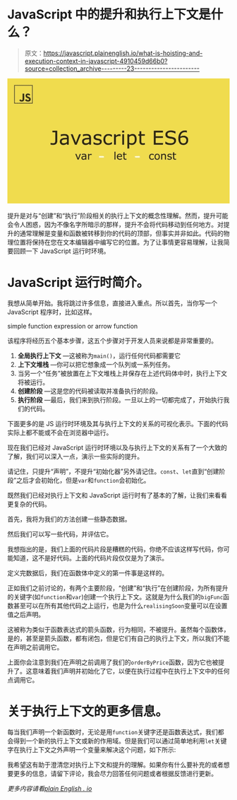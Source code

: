 # JavaScript 中的提升和执行上下文是什么？

> 原文：<https://javascript.plainenglish.io/what-is-hoisting-and-execution-context-in-javascript-4910459d66b0?source=collection_archive---------23----------------------->

![](img/64e8eec3f2fb8f2652d14031cbb8deb8.png)

提升是对与“创建”和“执行”阶段相关的执行上下文的概念性理解。然而，提升可能会令人困惑，因为不像名字所暗示的那样，提升不会将代码移动到任何地方。对提升的通常理解是变量和函数被转移到你的代码的顶部，但事实并非如此。代码的物理位置将保持在您在文本编辑器中编写它的位置。为了让事情更容易理解，让我简要回顾一下 JavaScript 运行时环境。

# JavaScript 运行时简介。

我想从简单开始。我将跳过许多信息，直接进入重点。所以首先，当你写一个 JavaScript 程序时，比如这样。

simple function expression or arrow function

该程序将经历五个基本步骤，这五个步骤对于开发人员来说都是非常重要的。

1.  **全局执行上下文** —这被称为`main()`，运行任何代码都需要它
2.  **上下文堆栈** —你可以把它想象成一个队列或一系列任务。
3.  当另一个“任务”被放置在上下文堆栈上并保存在上述代码体中时，执行上下文将被运行。
4.  **创建阶段** —这是您的代码被读取并准备执行的阶段。
5.  **执行阶段** —最后，我们来到执行阶段。一旦以上的一切都完成了，开始执行我们的代码。

下面更多的是 JS 运行时环境及其与执行上下文的关系的可视化表示。下面的代码实际上都不能或不会在浏览器中运行。

现在我们已经对 JavaScript 运行时环境以及与执行上下文的关系有了一个大致的了解，我们可以深入一点，演示一些实际的提升。

请记住，只提升“声明”，不提升“初始化器”另外请记住。`const`、`let`直到“创建阶段”之后才会初始化，但是`var`和`function`会初始化。

既然我们已经对执行上下文和 JavaScript 运行时有了基本的了解，让我们来看看更复杂的代码。

首先，我将为我们的方法创建一些静态数据。

然后我们可以写一些代码，并评估它。

我想指出的是，我们上面的代码片段是糟糕的代码，你绝不应该这样写代码，你可能知道，这不是好代码。上面的代码片段仅仅是为了演示。

定义完数据后，我们在函数体中定义的第一件事是这样的。

正如我们之前讨论的，有两个主要阶段，“创建”和“执行”在创建阶段，为所有提升的关键字(如`function`和`var`)创建一个执行上下文。这就是为什么我们的`bigFunc`函数甚至可以在所有其他代码之上运行，也是为什么`realisingSoon`变量可以在设置值之后声明。

这被称为类似于函数表达式的箭头函数，行为相同，不被提升。虽然每个函数体，是的，甚至是箭头函数，都有闭包，但是它们有自己的执行上下文，所以我们不能在声明之前调用它。

上面你会注意到我们在声明之前调用了我们的`orderByPrice`函数，因为它也被提升了。这意味着我们声明并初始化了它，以便在执行过程中在执行上下文中的任何点调用它。

# 关于执行上下文的更多信息。

每当我们声明一个新函数时，无论是用`function`关键字还是函数表达式，我们都会得到一个新的执行上下文或新的作用域。但是我们可以通过简单地利用`let`关键字在执行上下文之外声明一个变量来解决这个问题，如下所示:

我希望这有助于澄清您对执行上下文和提升的理解。如果你有什么要补充的或者想要更多的信息，请留下评论，我会尽力回答任何问题或者根据反馈进行更新。

*更多内容请看*[*plain English . io*](http://plainenglish.io/)